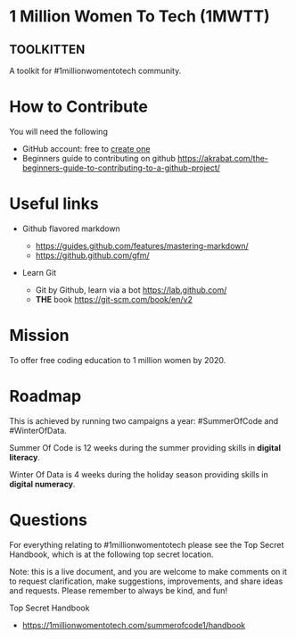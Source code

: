 # 1 Million Women To Tech (1MWTT)

## TOOLKITTEN

A toolkit for #1millionwomentotech community.

# How to Contribute

You will need the following
- GitHub account: free to [create one](https://github.com/join)
- Beginners guide to contributing on github https://akrabat.com/the-beginners-guide-to-contributing-to-a-github-project/

# Useful links

- Github flavored markdown 
  - https://guides.github.com/features/mastering-markdown/
  - https://github.github.com/gfm/

- Learn Git
  - Git by Github, learn via a bot https://lab.github.com/
  - **THE** book https://git-scm.com/book/en/v2

# Mission

To offer free coding education to 1 million women by 2020.

# Roadmap

This is achieved by running two campaigns a year: #SummerOfCode and #WinterOfData.

Summer Of Code is 12 weeks during the summer providing skills in **digital literacy**.

Winter Of Data is 4 weeks during the holiday season providing skills in **digital numeracy**.

# Questions

For everything relating to #1millionwomentotech please see the Top Secret Handbook, which is at the following top secret location.

Note: this is a live document, and you are welcome to make comments on it to request clarification, make suggestions, improvements, and share ideas and requests. Please remember to always be kind, and fun!

Top Secret Handbook
- https://1millionwomentotech.com/summerofcode1/handbook 
